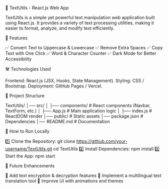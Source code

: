 📌 TextUtils - React.js Web App

TextUtils is a simple yet powerful text manipulation web application built using React.js. It provides a variety of text processing utilities, making it easier to format, analyze, and modify text efficiently.




🚀 Features

✅ Convert Text to Uppercase & Lowercase
✅ Remove Extra Spaces
✅ Copy Text with One Click
✅ Word & Character Counter
✅ Dark Mode for Better Accessibility


🛠 Technologies Used

Frontend: React.js (JSX, Hooks, State Management).
Styling: CSS / Bootstrap.
Deployment: GitHub Pages / Vercel.



📂 Project Structure

TextUtils/
│── src/
│   ├── components/    # React components (Navbar, TextForm, etc.)
│   ├── App.js         # Main application logic
│   ├── index.js       # ReactDOM render
│── public/            # Static assets
│── package.json       # Dependencies
│── README.md          # Documentation



🎯 How to Run Locally

1️⃣ Clone the Repository:
git clone https://github.com/your-username/TextUtils.git
cd TextUtils
2️⃣ Install Dependencies:
npm install
3️⃣ Start the App:
npm start



📝 Future Enhancements

🔹 Add text encryption & decryption features
🔹 Implement a multilingual text translation tool
🔹 Improve UI with animations and themes





















